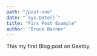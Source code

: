 ```yaml
---
path: "/post-one"
date: "`Sys.Date()`"
title: "Firs Post Example"
author: "Bruce Banner"
---
```


This my first Blog post on Gastby.
